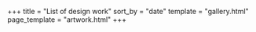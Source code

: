 +++
title = "List of design work"
sort_by = "date"
template = "gallery.html"
page_template = "artwork.html"
+++
